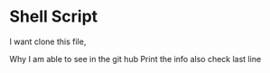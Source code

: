 # Shell Script

I want clone this file,

Why I am able to see in the git hub
Print the info
also check last line